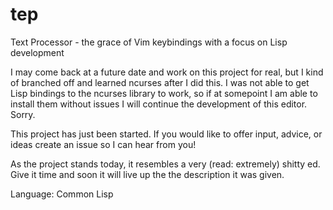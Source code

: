 # tep
Text Processor - the grace of Vim keybindings with a focus on Lisp development

I may come back at a future date and work on this project for real, but I kind of branched off and learned ncurses after I did this. I was not able to get Lisp bindings to the ncurses library to work, so if at somepoint I am able to install them without issues I will continue the development of this editor. Sorry.

This project has just been started. If you would like to offer input, advice, or ideas create an issue so I can hear from you!

As the project stands today, it resembles a very (read: extremely) shitty ed. Give it time and soon it will live up the the description it was given.

Language: Common Lisp
